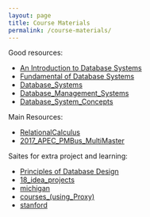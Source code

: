```yaml
---
layout: page
title: Course Materials
permalink: /course-materials/
---
```

Good resources:
* [An Introduction to Database Systems](https://libgen.pw/item?id=2158784&adblock=true)
* [Fundamental of Database Systems](/Database/Static_files/Fundamental_of_Database_Systems.pdf)
* [Database_Systems](https://libgen.pw/item?id=1360653&adblock=true)
* [Database_Management_Systems](/Database/Static_files/Database_Management_Systems.pdf)
* [Database_System_Concepts](/Database/Static_files/Database_System_Concepts.pdf)


Main Resources:
* [RelationalCalculus](/Database/Static_files/RelationalCalculus.pdf)
* [2017_APEC_PMBus_MultiMaster](/Database/Static_files/2017_APEC_PMBus_MultiMaster.pdf)


Saites for extra project and learning:
* [Principles of Database Design](https://swayam.gov.in/nd1_noc19_cs46/preview)
* [18_idea_projects](https://www.lovelycoding.org/2013/11/top-18-database-projects-ideas-for.engineering-bca-mca-btech-bsc.html)
* [michigan](https://libguides.lib.msu.edu/eresources)
* [courses_(using_Proxy)](https://www.coursera.org/courses?query=database)
* [stanford](https://lagunita.stanford.edu/courses/DB/2014/SelfPaced/about)